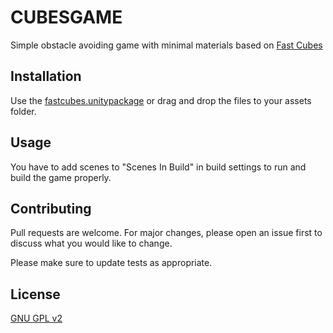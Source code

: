 # CUBESGAME
Simple obstacle avoiding game with minimal materials based on [Fast Cubes](https://play.google.com/store/apps/details?id=com.Rakunzel.Cubes)

## Installation

Use the [fastcubes.unitypackage](https://github.com/vessagi/cubesgame/blob/main/fastcubes.unitypackage) or drag and drop the files to your assets folder.

## Usage

You have to add scenes to "Scenes In Build" in build settings to run and build the game properly.

## Contributing
Pull requests are welcome. For major changes, please open an issue first to discuss what you would like to change.

Please make sure to update tests as appropriate.

## License
[GNU GPL v2](https://github.com/vessagi/cubesgame/blob/main/LICENSE)
